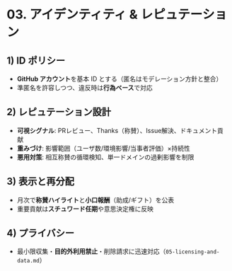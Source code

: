 # 03. アイデンティティ & レピュテーション

## 1) ID ポリシー
- **GitHub アカウント**を基本 ID とする（匿名はモデレーション方針と整合）
- 準匿名を許容しつつ、違反時は**行為ベース**で対応

## 2) レピュテーション設計
- **可視シグナル**: PRレビュー、Thanks（称賛）、Issue解決、ドキュメント貢献
- **重みづけ**: 影響範囲（ユーザ数/環境影響/当事者評価）×持続性
- **悪用対策**: 相互称賛の循環検知、単一ドメインの過剰影響を制限

## 3) 表示と再分配
- 月次で**称賛ハイライト**と**小口報酬**（助成/ギフト）を公表
- 重要貢献は**スチュワード任期**や意思決定権に反映

## 4) プライバシー
- 最小限収集・**目的外利用禁止**・削除請求に迅速対応（`05-licensing-and-data.md`）
